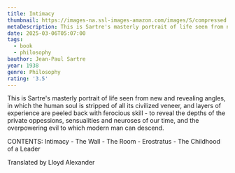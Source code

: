 ```yaml
---
title: Intimacy
thumbnail: https://images-na.ssl-images-amazon.com/images/S/compressed.photo.goodreads.com/books/1571749792i/948009.jpg
metaDescription: This is Sartre's masterly portrait of life seen from new and revealing angles, in which the human soul is stripped of all its civilized veneer, and layers of experience are peeled back with ferocious skill - to reveal the depths of the private oppressions, sensualities and neuroses of our time, and the overpowering evil to which modern man can descend.
date: 2025-03-06T05:07:00
tags:
  - book
  - philosophy
bauthor: Jean-Paul Sartre
year: 1938
genre: Philosophy
rating: '3.5'
---
```

This is Sartre's masterly portrait of life seen from new and revealing angles, in which the human soul is stripped of all its civilized veneer, and layers of experience are peeled back with ferocious skill - to reveal the depths of the private oppessions, sensualities and neuroses of our time, and the overpowering evil to which modern man can descend.

CONTENTS:
Intimacy - The Wall - The Room - Erostratus - The Childhood of a Leader

Translated by Lloyd Alexander
